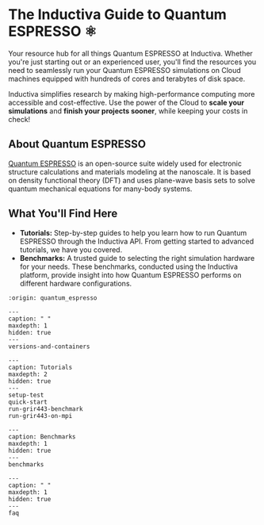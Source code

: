 # The Inductiva Guide to Quantum ESPRESSO ⚛️

Your resource hub for all things Quantum ESPRESSO at Inductiva. Whether you're just starting out or an experienced user, you'll find the resources you need to seamlessly run your Quantum ESPRESSO simulations on Cloud machines equipped with hundreds of cores and terabytes of disk space.

Inductiva simplifies research by making high-performance computing more accessible and cost-effective. Use the power of the Cloud to **scale your simulations** and **finish your projects sooner**, while keeping your costs in check! 

## About Quantum ESPRESSO
[Quantum ESPRESSO](https://sandialabs.github.io/Quantum/) is an open-source suite widely used for electronic structure calculations and materials modeling at the nanoscale. It is based on density functional theory (DFT) and uses plane-wave basis sets to solve quantum mechanical equations for many-body systems.

## What You'll Find Here
- **Tutorials:** Step-by-step guides to help you learn how to run Quantum ESPRESSO through the Inductiva API. From getting started to advanced tutorials, we have you covered.
- **Benchmarks:** A trusted guide to selecting the right simulation hardware for your needs. These benchmarks, conducted using the Inductiva platform, provide insight into how Quantum ESPRESSO performs on different hardware configurations.

```{banner}
:origin: quantum_espresso
```

```{toctree}
---
caption: " "
maxdepth: 1
hidden: true
---
versions-and-containers
```

```{toctree}
---
caption: Tutorials
maxdepth: 2
hidden: true
---
setup-test
quick-start
run-grir443-benchmark
run-grir443-on-mpi
```

```{toctree}
---
caption: Benchmarks
maxdepth: 1
hidden: true
---
benchmarks
```

```{toctree}
---
caption: " "
maxdepth: 1
hidden: true
---
faq
```
